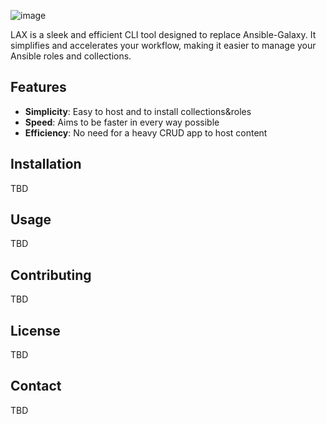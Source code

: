 ![image](https://github.com/jctanner/lax/assets/1869705/a8d0c3ca-22f8-470a-b50e-79d7a9ed58e9)

LAX is a sleek and efficient CLI tool designed to replace Ansible-Galaxy. It simplifies and accelerates your workflow, making it easier to manage your Ansible roles and collections.

## Features

- **Simplicity**: Easy to host and to install collections&roles
- **Speed**: Aims to be faster in every way possible
- **Efficiency**: No need for a heavy CRUD app to host content

## Installation

TBD

## Usage

TBD

## Contributing

TBD

## License

TBD

## Contact

TBD
